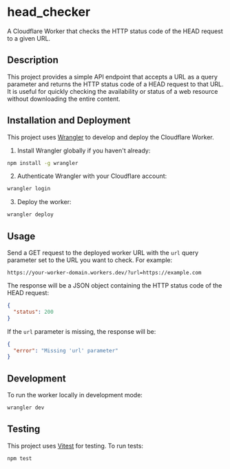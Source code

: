# head_checker

A Cloudflare Worker that checks the HTTP status code of the HEAD request to a given URL.

## Description

This project provides a simple API endpoint that accepts a URL as a query parameter and returns the HTTP status code of a HEAD request to that URL. It is useful for quickly checking the availability or status of a web resource without downloading the entire content.

## Installation and Deployment

This project uses [Wrangler](https://developers.cloudflare.com/workers/cli-wrangler/) to develop and deploy the Cloudflare Worker.

1. Install Wrangler globally if you haven't already:

```bash
npm install -g wrangler
```

2. Authenticate Wrangler with your Cloudflare account:

```bash
wrangler login
```

3. Deploy the worker:

```bash
wrangler deploy
```

## Usage

Send a GET request to the deployed worker URL with the `url` query parameter set to the URL you want to check. For example:

```
https://your-worker-domain.workers.dev/?url=https://example.com
```

The response will be a JSON object containing the HTTP status code of the HEAD request:

```json
{
  "status": 200
}
```

If the `url` parameter is missing, the response will be:

```json
{
  "error": "Missing 'url' parameter"
}
```

## Development

To run the worker locally in development mode:

```bash
wrangler dev
```

## Testing

This project uses [Vitest](https://vitest.dev/) for testing. To run tests:

```bash
npm test
